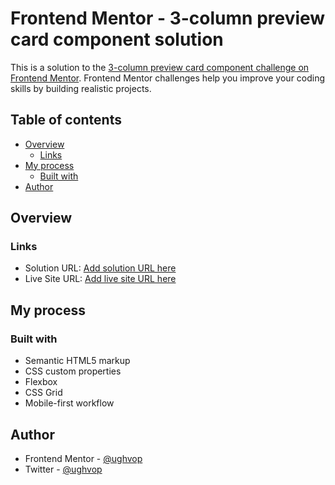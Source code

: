 # Frontend Mentor - 3-column preview card component solution

This is a solution to the [3-column preview card component challenge on Frontend Mentor](https://www.frontendmentor.io/challenges/3column-preview-card-component-pH92eAR2-). Frontend Mentor challenges help you improve your coding skills by building realistic projects. 

## Table of contents

- [Overview](#overview)
  - [Links](#links)
- [My process](#my-process)
  - [Built with](#built-with)
- [Author](#author)


## Overview
### Links

- Solution URL: [Add solution URL here](https://your-solution-url.com)
- Live Site URL: [Add live site URL here](https://your-live-site-url.com)


## My process
### Built with

- Semantic HTML5 markup
- CSS custom properties
- Flexbox
- CSS Grid
- Mobile-first workflow

## Author

- Frontend Mentor - [@ughvop](https://www.frontendmentor.io/profile/ughvop)
- Twitter - [@ughvop](https://www.twitter.com/ughvop)